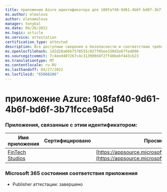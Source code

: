 ```yaml
---
title: приложение Azure идентификатора для 108faf40-9d61-4b6f-bd6f-3b71fcce9a5d
ms.author: elmalova
author: elenamalova
manager: tonybal
ms.date: 04/26/2022
ms.topic: article
ms.service: attestation
certification_type: attested
description: Все доступные сведения о безопасности и соответствии требованиям для 108faf40-9d61-4b6f-bd6f-3b71fcce9a5d.
ms.openlocfilehash: 1d2d28a66b7570535c927f05ee330d2e67fed096
ms.sourcegitcommit: 7c4eed407267c4c313909d4f27f46bebf443cb23
ms.translationtype: MT
ms.contentlocale: ru-RU
ms.lasthandoff: 04/27/2022
ms.locfileid: "65068286"
---
```

# <a name="azure-app-id-108faf40-9d61-4b6f-bd6f-3b71fcce9a5d"></a>приложение Azure: 108faf40-9d61-4b6f-bd6f-3b71fcce9a5d


### <a name="apps-associated-with-this-id"></a>Приложения, связанные с этим идентификатором:
| **Имя приложения** | **Сертифицировано** | **Просмотр в AppSource** |
|--------------|---------------|-----------------------|
| [FinTech Studios](../forward/WA200003969.md) |  | [https://appsource.microsoft.com/product/office/WA200003969](https://appsource.microsoft.com/product/office/WA200003969) |

### <a name="microsoft-365-app-compliance-status"></a>Microsoft 365 состояния соответствия приложения
- Publisher аттестации: завершено
